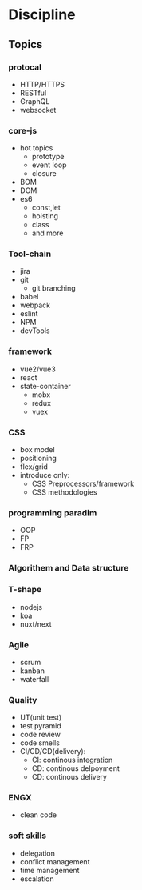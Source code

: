 # Discipline

## Topics

### protocal

- HTTP/HTTPS
- RESTful
- GraphQL
- websocket

### core-js

- hot topics
  - prototype
  - event loop
  - closure
- BOM
- DOM
- es6
  - const,let
  - hoisting
  - class
  - and more

### Tool-chain

- jira
- git
  - git branching
- babel
- webpack
- eslint
- NPM
- devTools

### framework

- vue2/vue3
- react
- state-container
  - mobx
  - redux
  - vuex

### CSS

- box model
- positioning
- flex/grid
- introduce only:
  - CSS Preprocessors/framework
  - CSS methodologies

### programming paradim

- OOP
- FP
- FRP

### Algorithem and Data structure

### T-shape

- nodejs
- koa
- nuxt/next

### Agile

- scrum
- kanban
- waterfall

### Quality

- UT(unit test)
- test pyramid
- code review
- code smells
- CI/CD/CD(delivery):
  - CI: continous integration
  - CD: continous delpoyment
  - CD: continous delivery

### ENGX

- clean code

### soft skills

- delegation
- conflict management
- time management
- escalation
